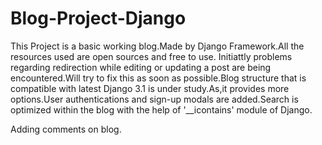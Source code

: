# Blog-Project-Django
This Project is a basic working blog.Made by Django Framework.All the resources used are open sources and free to use.
Initiattly problems regarding redirection while editing or updating a post are being encountered.Will try to fix this as soon as possible.Blog structure that is compatible with latest Django 3.1 is under study.As,it provides more options.User authentications and sign-up modals are added.Search is optimized within the blog with the help of '__icontains' module  of Django. 
  
Adding comments on blog.	
